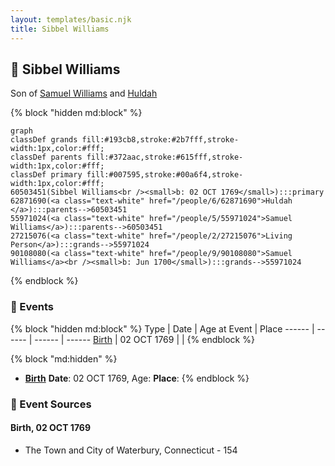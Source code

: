 ```yaml
---
layout: templates/basic.njk
title: Sibbel Williams
---
```

## 🔵 Sibbel Williams

Son of [Samuel Williams](/people/5/55971024) and [Huldah ](/people/6/62871690)

{% block "hidden md:block" %}
```mermaid
graph
classDef grands fill:#193cb8,stroke:#2b7fff,stroke-width:1px,color:#fff;
classDef parents fill:#372aac,stroke:#615fff,stroke-width:1px,color:#fff;
classDef primary fill:#007595,stroke:#00a6f4,stroke-width:1px,color:#fff;
60503451(Sibbel Williams<br /><small>b: 02 OCT 1769</small>):::primary
62871690(<a class="text-white" href="/people/6/62871690">Huldah </a>):::parents-->60503451
55971024(<a class="text-white" href="/people/5/55971024">Samuel Williams</a>):::parents-->60503451
27215076(<a class="text-white" href="/people/2/27215076">Living Person</a>):::grands-->55971024
90108080(<a class="text-white" href="/people/9/90108080">Samuel Williams</a><br /><small>b: Jun 1700</small>):::grands-->55971024
```
{% endblock %}

### 📆 Events

{% block "hidden md:block" %}
Type | Date | Age at Event | Place
------ | ------ | ------ | ------
[Birth](#event-event-2) | 02 OCT 1769 |  |
{% endblock %}

{% block "md:hidden" %}
- **[Birth](#event-event-2)**
**Date**: 02 OCT 1769, Age:
**Place**:
{% endblock %}

### 📰 Event Sources

#### <a id="event-event-2"></a> Birth, 02 OCT 1769
* The Town and City of Waterbury, Connecticut  - 154